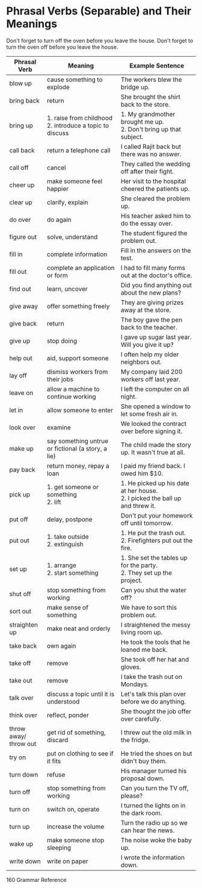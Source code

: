 # Phrasal Verbs (Separable) and Their Meanings

Don't forget to turn off the oven before you leave the house.
Don't forget to turn the oven off before you leave the house.

| Phrasal Verb | Meaning | Example Sentence |
|--------------|---------|-------------------|
| blow up | cause something to explode | The workers blew the bridge up. |
| bring back | return | She brought the shirt back to the store. |
| bring up | 1. raise from childhood<br>2. introduce a topic to discuss | 1. My grandmother brought me up.<br>2. Don't bring up that subject. |
| call back | return a telephone call | I called Rajit back but there was no answer. |
| call off | cancel | They called the wedding off after their fight. |
| cheer up | make someone feel happier | Her visit to the hospital cheered the patients up. |
| clear up | clarify, explain | She cleared the problem up. |
| do over | do again | His teacher asked him to do the essay over. |
| figure out | solve, understand | The student figured the problem out. |
| fill in | complete information | Fill in the answers on the test. |
| fill out | complete an application or form | I had to fill many forms out at the doctor's office. |
| find out | learn, uncover | Did you find anything out about the new plans? |
| give away | offer something freely | They are giving prizes away at the store. |
| give back | return | The boy gave the pen back to the teacher. |
| give up | stop doing | I gave up sugar last year. Will you give it up? |
| help out | aid, support someone | I often help my older neighbors out. |
| lay off | dismiss workers from their jobs | My company laid 200 workers off last year. |
| leave on | allow a machine to continue working | I left the computer on all night. |
| let in | allow someone to enter | She opened a window to let some fresh air in. |
| look over | examine | We looked the contract over before signing it. |
| make up | say something untrue or fictional (a story, a lie) | The child made the story up. It wasn't true at all. |
| pay back | return money, repay a loan | I paid my friend back. I owed him $10. |
| pick up | 1. get someone or something<br>2. lift | 1. He picked up his date at her house.<br>2. I picked the ball up and threw it. |
| put off | delay, postpone | Don't put your homework off until tomorrow. |
| put out | 1. take outside<br>2. extinguish | 1. He put the trash out.<br>2. Firefighters put out the fire. |
| set up | 1. arrange<br>2. start something | 1. She set the tables up for the party.<br>2. They set up the project. |
| shut off | stop something from working | Can you shut the water off? |
| sort out | make sense of something | We have to sort this problem out. |
| straighten up | make neat and orderly | I straightened the messy living room up. |
| take back | own again | He took the tools that he loaned me back. |
| take off | remove | She took off her hat and gloves. |
| take out | remove | I take the trash out on Mondays. |
| talk over | discuss a topic until it is understood | Let's talk this plan over before we do anything. |
| think over | reflect, ponder | She thought the job offer over carefully. |
| throw away/<br>throw out | get rid of something, discard | I threw out the old milk in the fridge. |
| try on | put on clothing to see if it fits | He tried the shoes on but didn't buy them. |
| turn down | refuse | His manager turned his proposal down. |
| turn off | stop something from working | Can you turn the TV off, please? |
| turn on | switch on, operate | I turned the lights on in the dark room. |
| turn up | increase the volume | Turn the radio up so we can hear the news. |
| wake up | make someone stop sleeping | The noise woke the baby up. |
| write down | write on paper | I wrote the information down. |

160 Grammar Reference